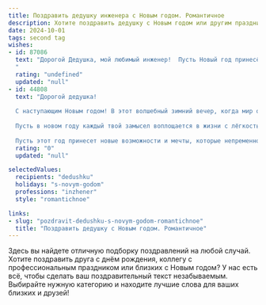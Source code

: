 ```yaml
---
title: Поздравить дедушку инженера с Новым годом. Романтичное
description: Хотите поздравить дедушку с Новым годом или другим праздником? Наш ИИ создаст незабываемое поздравление, а вы обязательно выделитесь среди других.  
date: 2024-10-01
tags: second tag
wishes:
- id: 87086
  text: "Дорогой Дедушка, мой любимый инженер!  Пусть Новый год принесёт тебе не только радость и уют домашнего очага, но и вдохновение,  в котором ты так нуждаешься для своих блестящих инженерных свершений.  Пусть звёзды на небе сияют так же ярко, как твои идеи,  а сердце твоё будет полно любви и нежности. С Новым годом!
  "
  rating: "undefined"
  updated: "null"
- id: 44808
  text: "Дорогой дедушка!
  
  С наступающим Новым годом! В этот волшебный зимний вечер, когда мир окутан снежным покрывалом, хочу пожелать тебе много радости и тепла. Ты, как настоящий инженер, создаёшь не только удивительные проекты, но и волшебные моменты в нашей жизни.
  
  Пусть в новом году каждый твой замысел воплощается в жизни с лёгкостью и вдохновением, как изысканное произведение искусства. Желаю здоровья, счастья и уюта в доме, а также, чтобы рядом всегда были близкие и любимые люди.
  
  Пусть этот год принесет новые возможности и мечты, которые непременно сбудутся. С любовью и уважением, твой внук(внучка)."
  rating: "0"
  updated: "null"

selectedValues:
  recipients: "dedushku"
  holidays: "s-novym-godom"
  professions: "inzhener"
  style: "romantichnoe"

links:
- slug: "pozdravit-dedushku-s-novym-godom-romantichnoe"
  title: "Поздравить дедушку с Новым годом. Романтичное"
---
```


Здесь вы найдете отличную подборку поздравлений на любой случай. 
Хотите поздравить друга с днём рождения, коллегу с профессиональным праздником или близких с Новым годом? У нас есть всё, чтобы сделать ваш поздравительный текст незабываемым. Выбирайте нужную категорию и находите лучшие слова для ваших близких и друзей!
